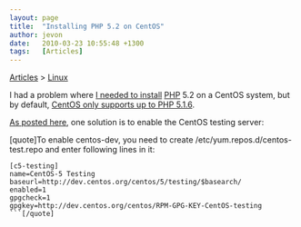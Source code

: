 ```yaml
---
layout: page
title:  "Installing PHP 5.2 on CentOS"
author: jevon
date:   2010-03-23 10:55:48 +1300
tags:   [Articles]
---
```


[Articles](articles.md) > [Linux](linux.md)

I had a problem where <a href="http://code.google.com/p/iaml/wiki/InstallationPlatform#Installing_PHP">I needed to install</a> [PHP](php.md) 5.2 on a CentOS system, but by default, <a href="http://www.freshblurbs.com/install-php-5-2-centos-5-2-using-yum">CentOS only supports up to PHP 5.1.6</a>.

<a href="http://www.freshblurbs.com/install-php-5-2-centos-5-2-using-yum#comment-403">As posted here</a>, one solution is to enable the CentOS testing server:

[quote]To enable centos-dev, you need to create
/etc/yum.repos.d/centos-test.repo and enter following lines in it:

```
[c5-testing]
name=CentOS-5 Testing 
baseurl=http://dev.centos.org/centos/5/testing/$basearch/
enabled=1
gpgcheck=1
gpgkey=http://dev.centos.org/centos/RPM-GPG-KEY-CentOS-testing
```[/quote]
